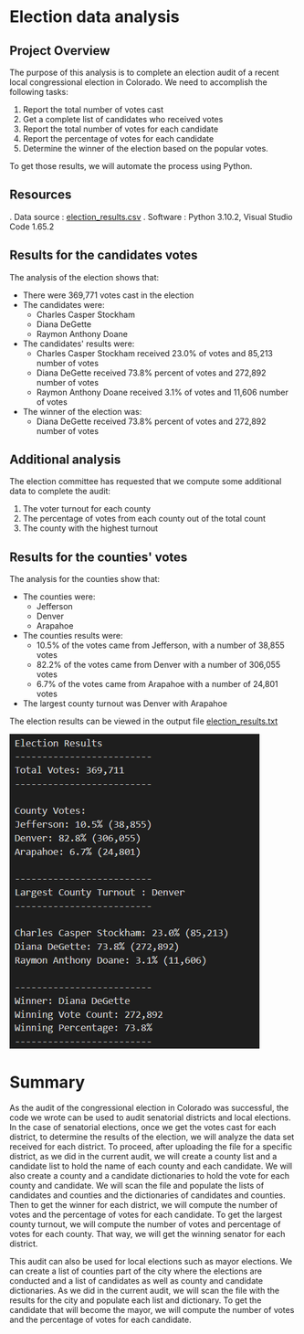 # Election data analysis

## Project Overview

The purpose of this analysis is to complete an election audit of a recent local 
congressional election in Colorado. We need to accomplish the following tasks:

1. Report the total number of votes cast
2. Get a complete list of candidates who received votes
3. Report the total number of votes for each candidate 
4. Report the percentage of votes for each candidate 
5. Determine the winner of the election based on the popular votes. 

To get those results, we will automate the process using Python.

## Resources

. Data source : [election_results.csv](https://github.com/valerielnd/Election-Analysis/blob/main/Resources/election_results.csv)
. Software : Python 3.10.2, Visual Studio Code 1.65.2

## Results for the candidates votes

The analysis of the election shows that:
- There were 369,771 votes cast in the election
- The candidates were:
	- Charles Casper Stockham
	- Diana DeGette
	- Raymon Anthony Doane
- The candidates' results were:
	- Charles Casper Stockham received 23.0% of votes and 85,213 number of votes
	- Diana DeGette received 73.8% percent of votes and 272,892 number of votes
	- Raymon Anthony Doane received 3.1% of votes and 11,606 number of votes
- The winner of the election was:
	- Diana DeGette received 73.8% percent of votes and 272,892 number of votes
	
## Additional analysis

The election committee has requested that we compute some additional data to complete the audit:

1. The voter turnout for each county
2. The percentage of votes from each county out of the total count
3. The county with the highest turnout

## Results for the counties' votes

The analysis for the counties show that:
- The counties were:
	- Jefferson
	- Denver
	- Arapahoe
- The counties results were:
	- 10.5% of the votes came from Jefferson, with a number of 38,855 votes
	- 82.2% of the votes came from Denver with a number of 306,055 votes
	- 6.7% of the votes came from Arapahoe with a number of 24,801 votes
- The largest county turnout was Denver with Arapahoe

The election results can be viewed in the output file [election_results.txt](https://github.com/valerielnd/Election-Analysis/blob/main/analysis/election_analysis.txt)

![elections_results](https://github.com/valerielnd/Election-Analysis/blob/main/election_results.png)
# Summary
As the audit of the congressional election in Colorado was successful, the code
we wrote can be used to audit senatorial districts and local elections. 
In the case of senatorial elections, once we get the votes cast for each district, 
to determine the results of the election, we will analyze the data set received for each district. 
To proceed, after uploading the file for a specific district, as we did in the current audit, 
we will create a county list and a candidate list to hold the name of each county and each candidate.
We will also create a county and a candidate dictionaries to hold the vote
for each county and candidate. We will scan the file and populate the
lists of candidates and counties and the dictionaries of candidates and counties.
Then to get the winner for each district, we will compute the number of votes and
the percentage of votes for each candidate. To get the largest county turnout,
we will compute the number of votes and percentage of votes for each county.
That way, we will get the winning senator for each district. 

This audit can also be used for local elections such as mayor elections.
We can create a list of counties part of the city where the elections are
conducted and a list of candidates as well as county and candidate dictionaries. 
As we did in the current audit, we will scan the file with the results for the city
and populate each list and dictionary. To get the candidate that will become the
mayor, we will compute the number of votes and the percentage of votes for each 
candidate.
